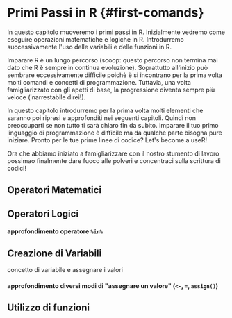 # Primi Passi in R {#first-comands}



In questo capitolo muoveremo i primi passi in R. Inizialmente vedremo come eseguire operazioni matematiche e logiche in R. Introdurremo successivamente l'uso delle variabili e delle funzioni in R.

Imparare R è un lungo percorso (scoop: questo percorso non termina mai dato che R è sempre in continua evoluzione). Soprattutto all'inizio può sembrare eccessivamente difficile poichè è si incontrano per la prima volta molti comandi e concetti di programmazione. Tuttavia, una volta famigliarizzato con gli apetti di base, la progressione diventa sempre più veloce (inarrestabile direi!).

In questo capitolo introdurremo per la prima volta molti elementi che saranno poi ripresi e approfonditi nei seguenti capitoli. Quindi non preoccuparti se non tutto ti sarà chiaro fin da subito. Imparare il tuo primo linguaggio di programmazione è difficile ma da qualche parte bisogna pure iniziare. Pronto per le tue prime linee di codice? Let's become a useR!

Ora che abbiamo iniziato a famigliarizzare con il nostro stumento di lavoro possimao finalmente dare fuoco alle polveri e concentraci sulla scrittura di codici!

## Operatori Matematici

## Operatori Logici

#### approfondimento operatore `%in%`

## Creazione di Variabili

concetto di variabile e assegnare i valori

#### approfondimento diversi modi di "assegnare un valore" (`<-`, `=`, `assign()`)

## Utilizzo di funzioni                                                             

###
